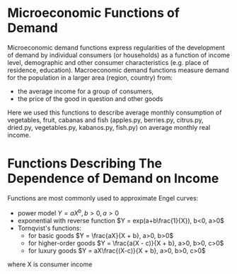 # Microeconomic Functions of Demand
Microeconomic demand functions express regularities of the development of demand by individual consumers (or households) as a function of income level, 
demographic and other consumer characteristics (e.g. place of residence, education).
Macroeconomic demand functions measure demand for the population in a larger area (region, country) from:
- the average income for a group of consumers,
- the price of the good in question and other goods


Here we used this functions to describe average monthly consumption of vegetables, fruit, cabanas and fish (apples.py, berries.py, citrus.py, dried.py, vegetables.py, kabanos.py, fish.py) on average monthly real income.



# Functions Describing The Dependence of Demand on Income
Functions are most commonly used to approximate Engel curves:
- power model $Y = aX^b, b>0, a>0$
- exponential with reverse function $Y = exp(a+b\frac{1}{X}), b<0, a>0$
- Tornqvist's functions:
    - for basic goods $Y = \frac{aX}{X + b}, a>0, b>0$
    - for higher-order goods $Y = \frac{a(X - c)}{X + b}, a>0, b>0, c>0$
    - for luxury goods $Y = aX\frac{(X-c)}{X + b}, a>0, b>0, c>0$  

where X is consumer income
